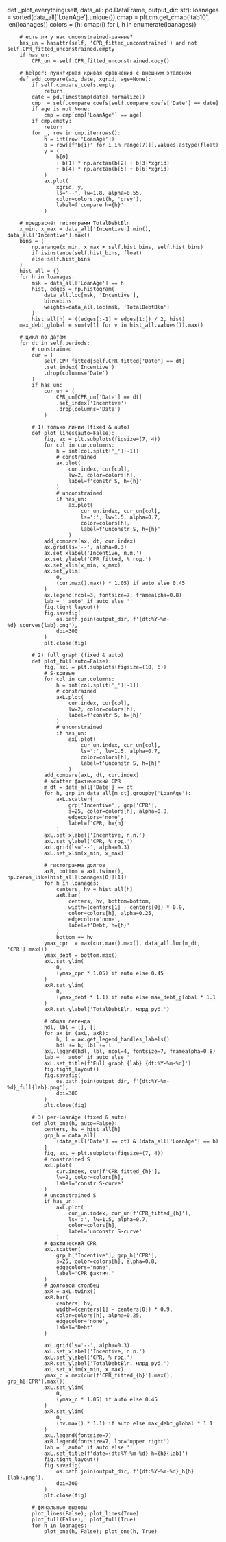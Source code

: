  def _plot_everything(self, data_all: pd.DataFrame, output_dir: str):
        loanages = sorted(data_all['LoanAge'].unique())
        cmap     = plt.cm.get_cmap('tab10', len(loanages))
        colors   = {h: cmap(i) for i, h in enumerate(loanages)}

        # есть ли у нас unconstrained-данные?
        has_un = hasattr(self, 'CPR_fitted_unconstrained') and not self.CPR_fitted_unconstrained.empty
        if has_un:
            CPR_un = self.CPR_fitted_unconstrained.copy()

        # helper: пунктирная кривая сравнения с внешним эталоном
        def add_compare(ax, date, xgrid, age=None):
            if self.compare_coefs.empty:
                return
            date = pd.Timestamp(date).normalize()
            cmp  = self.compare_coefs[self.compare_coefs['Date'] == date]
            if age is not None:
                cmp = cmp[cmp['LoanAge'] == age]
            if cmp.empty:
                return
            for _, row in cmp.iterrows():
                h = int(row['LoanAge'])
                b = row[[f'b{i}' for i in range(7)]].values.astype(float)
                y = (
                    b[0]
                    + b[1] * np.arctan(b[2] + b[3]*xgrid)
                    + b[4] * np.arctan(b[5] + b[6]*xgrid)
                )
                ax.plot(
                    xgrid, y,
                    ls='--', lw=1.8, alpha=0.55,
                    color=colors.get(h, 'grey'),
                    label=f'compare h={h}'
                )

        # предрасчёт гистограмм TotalDebtBln
        x_min, x_max = data_all['Incentive'].min(), data_all['Incentive'].max()
        bins = (
            np.arange(x_min, x_max + self.hist_bins, self.hist_bins)
            if isinstance(self.hist_bins, float)
            else self.hist_bins
        )
        hist_all = {}
        for h in loanages:
            msk = data_all['LoanAge'] == h
            hist, edges = np.histogram(
                data_all.loc[msk, 'Incentive'],
                bins=bins,
                weights=data_all.loc[msk, 'TotalDebtBln']
            )
            hist_all[h] = ((edges[:-1] + edges[1:]) / 2, hist)
        max_debt_global = sum(v[1] for v in hist_all.values()).max()

        # цикл по датам
        for dt in self.periods:
            # constrained
            cur = (
                self.CPR_fitted[self.CPR_fitted['Date'] == dt]
                .set_index('Incentive')
                .drop(columns='Date')
            )
            if has_un:
                cur_un = (
                    CPR_un[CPR_un['Date'] == dt]
                    .set_index('Incentive')
                    .drop(columns='Date')
                )

            # 1) только линии (fixed & auto)
            def plot_lines(auto=False):
                fig, ax = plt.subplots(figsize=(7, 4))
                for col in cur.columns:
                    h = int(col.split('_')[-1])
                    # constrained
                    ax.plot(
                        cur.index, cur[col],
                        lw=2, color=colors[h],
                        label=f'constr S, h={h}'
                    )
                    # unconstrained
                    if has_un:
                        ax.plot(
                            cur_un.index, cur_un[col],
                            ls=':', lw=1.5, alpha=0.7,
                            color=colors[h],
                            label=f'unconstr S, h={h}'
                        )
                add_compare(ax, dt, cur.index)
                ax.grid(ls='--', alpha=0.3)
                ax.set_xlabel('Incentive, п.п.')
                ax.set_ylabel('CPR_fitted, % год.')
                ax.set_xlim(x_min, x_max)
                ax.set_ylim(
                    0,
                    (cur.max().max() * 1.05) if auto else 0.45
                )
                ax.legend(ncol=3, fontsize=7, framealpha=0.8)
                lab = '_auto' if auto else ''
                fig.tight_layout()
                fig.savefig(
                    os.path.join(output_dir, f'{dt:%Y-%m-%d}_scurves{lab}.png'),
                    dpi=300
                )
                plt.close(fig)

            # 2) full graph (fixed & auto)
            def plot_full(auto=False):
                fig, axL = plt.subplots(figsize=(10, 6))
                # S-кривые
                for col in cur.columns:
                    h = int(col.split('_')[-1])
                    # constrained
                    axL.plot(
                        cur.index, cur[col],
                        lw=2, color=colors[h],
                        label=f'constr S, h={h}'
                    )
                    # unconstrained
                    if has_un:
                        axL.plot(
                            cur_un.index, cur_un[col],
                            ls=':', lw=1.5, alpha=0.7,
                            color=colors[h],
                            label=f'unconstr S, h={h}'
                        )
                add_compare(axL, dt, cur.index)
                # scatter фактический CPR
                m_dt = data_all['Date'] == dt
                for h, grp in data_all[m_dt].groupby('LoanAge'):
                    axL.scatter(
                        grp['Incentive'], grp['CPR'],
                        s=25, color=colors[h], alpha=0.8,
                        edgecolors='none',
                        label=f'CPR, h={h}'
                    )
                axL.set_xlabel('Incentive, п.п.')
                axL.set_ylabel('CPR, % год.')
                axL.grid(ls='--', alpha=0.3)
                axL.set_xlim(x_min, x_max)

                # гистограмма долгов
                axR, bottom = axL.twinx(), np.zeros_like(hist_all[loanages[0]][1])
                for h in loanages:
                    centers, hv = hist_all[h]
                    axR.bar(
                        centers, hv, bottom=bottom,
                        width=(centers[1] - centers[0]) * 0.9,
                        color=colors[h], alpha=0.25,
                        edgecolor='none',
                        label=f'Debt, h={h}'
                    )
                    bottom += hv
                ymax_cpr  = max(cur.max().max(), data_all.loc[m_dt, 'CPR'].max())
                ymax_debt = bottom.max()
                axL.set_ylim(
                    0,
                    (ymax_cpr * 1.05) if auto else 0.45
                )
                axR.set_ylim(
                    0,
                    (ymax_debt * 1.1) if auto else max_debt_global * 1.1
                )
                axR.set_ylabel('TotalDebtBln, млрд руб.')

                # общая легенда
                hdl, lbl = [], []
                for ax in (axL, axR):
                    h, l = ax.get_legend_handles_labels()
                    hdl += h; lbl += l
                axL.legend(hdl, lbl, ncol=4, fontsize=7, framealpha=0.8)
                lab = '_auto' if auto else ''
                axL.set_title(f'Full graph {lab} {dt:%Y-%m-%d}')
                fig.tight_layout()
                fig.savefig(
                    os.path.join(output_dir, f'{dt:%Y-%m-%d}_full{lab}.png'),
                    dpi=300
                )
                plt.close(fig)

            # 3) per-LoanAge (fixed & auto)
            def plot_one(h, auto=False):
                centers, hv = hist_all[h]
                grp_h = data_all[
                    (data_all['Date'] == dt) & (data_all['LoanAge'] == h)
                ]
                fig, axL = plt.subplots(figsize=(7, 4))
                # constrained S
                axL.plot(
                    cur.index, cur[f'CPR_fitted_{h}'],
                    lw=2, color=colors[h],
                    label='constr S-curve'
                )
                # unconstrained S
                if has_un:
                    axL.plot(
                        cur_un.index, cur_un[f'CPR_fitted_{h}'],
                        ls=':', lw=1.5, alpha=0.7,
                        color=colors[h],
                        label='unconstr S-curve'
                    )
                # фактический CPR
                axL.scatter(
                    grp_h['Incentive'], grp_h['CPR'],
                    s=25, color=colors[h], alpha=0.8,
                    edgecolors='none',
                    label='CPR фактич.'
                )
                # долговой столбец
                axR = axL.twinx()
                axR.bar(
                    centers, hv,
                    width=(centers[1] - centers[0]) * 0.9,
                    color=colors[h], alpha=0.25,
                    edgecolor='none',
                    label='Debt'
                )

                axL.grid(ls='--', alpha=0.3)
                axL.set_xlabel('Incentive, п.п.')
                axL.set_ylabel('CPR, % год.')
                axR.set_ylabel('TotalDebtBln, млрд руб.')
                axL.set_xlim(x_min, x_max)
                ymax_c = max(cur[f'CPR_fitted_{h}'].max(), grp_h['CPR'].max())
                axL.set_ylim(
                    0,
                    (ymax_c * 1.05) if auto else 0.45
                )
                axR.set_ylim(
                    0,
                    (hv.max() * 1.1) if auto else max_debt_global * 1.1
                )
                axL.legend(fontsize=7)
                axR.legend(fontsize=7, loc='upper right')
                lab = '_auto' if auto else ''
                axL.set_title(f'date={dt:%Y-%m-%d} h={h}{lab}')
                fig.tight_layout()
                fig.savefig(
                    os.path.join(output_dir, f'{dt:%Y-%m-%d}_h{h}{lab}.png'),
                    dpi=300
                )
                plt.close(fig)

            # финальные вызовы
            plot_lines(False); plot_lines(True)
            plot_full(False);  plot_full(True)
            for h in loanages:
                plot_one(h, False); plot_one(h, True)
